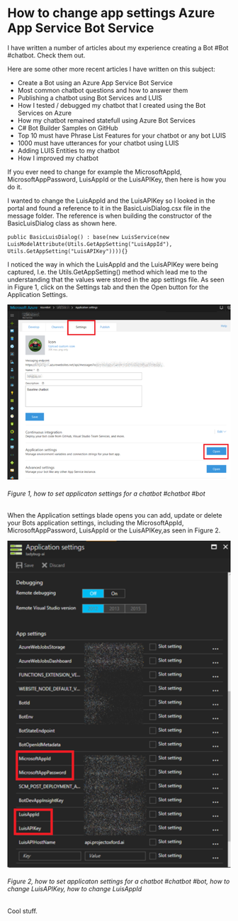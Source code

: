 # How to change app settings Azure App Service Bot Service

I have written a number of articles about my experience creating a Bot #Bot #chatbot.  Check them out.

Here are some other more recent articles I have written on this subject:

+ Create a Bot using an Azure App Service Bot Service
+ Most common chatbot questions and how to answer them
+ Publishing a chatbot using Bot Services and LUIS
+ How I tested / debugged my chatbot that I created using the Bot Services on Azure
+ How my chatbot remained statefull using Azure Bot Services
+ C# Bot Builder Samples on GitHub
+ Top 10 must have Phrase List Features for your chatbot or any bot LUIS
+ 1000 must have utterances for your chatbot using LUIS
+ Adding LUIS Entities to my chatbot
+ How I improved my chatbot

If you ever need to change for example the MicrosoftAppId, MicrosoftAppPassword, LuisAppId or the LuisAPIKey, then here is how you do it.

I wanted to change the LuisAppId and the LuisAPIKey so I looked in the portal and found a reference to it in the BasicLuisDialog.csx file in the message folder.  The reference is when building the constructor of the BasicLuisDialog class as shown here.

```
public BasicLuisDialog() : base(new LuisService(new LuisModelAttribute(Utils.GetAppSetting("LuisAppId"), Utils.GetAppSetting("LuisAPIKey")))){}
```

I noticed the way in which the LuisAppId and the LuisAPIKey were being captured, I.e. the Utils.GetAppSetting() method which lead me to the understanding that the values were stored in the app settings file.  As seen in Figure 1, click on the Settings tab and then the Open button for the Application Settings.

![how to set applicaton settings for a chatbot #chatbot #bot][FIGURE1]
###### Figure 1, how to set applicaton settings for a chatbot #chatbot #bot

When the Application settings blade opens you can add, update or delete your Bots application settings, including the MicrosoftAppId, MicrosoftAppPassword, LuisAppId or the LuisAPIKey,as seen in Figure 2.

![how to set applicaton settings for a chatbot #chatbot #bot, how to change LuisAPIKey, how to change LuisAppId][FIGURE2]
###### Figure 2, how to set applicaton settings for a chatbot #chatbot #bot, how to change LuisAPIKey, how to change LuisAppId

Cool stuff.

[FIGURE1]: ../images/2017/msdn-1204.png "Figure 1, how to set applicaton settings for a chatbot #chatbot #bot"
[FIGURE2]: ../images/2017/msdn-1205.png "Figure 2, how to set applicaton settings for a chatbot #chatbot #bot, how to change LuisAPIKey, how to change LuisAppId"
